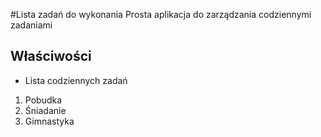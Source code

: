 #Lista zadań do wykonania
Prosta aplikacja do zarządzania codziennymi zadaniami
## Właściwości
* Lista codziennych zadań

1) Pobudka
2) Śniadanie
3) Gimnastyka

